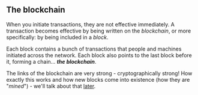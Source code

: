 ## The blockchain

When you initiate transactions, they are not effective immediately.
A transaction becomes effective by being written on the *blockchain*,
or more specifically: by being included in a *block*.

Each block contains a bunch of transactions that people and machines initiated across the network.
Each block also points to the last block before it, forming a chain... ***the blockchain***.

The links of the blockchain are very strong - cryptographically strong!
How exactly this works and how new blocks come into existence (how they are "*mined*") - we'll talk about that [later](blockchain).
